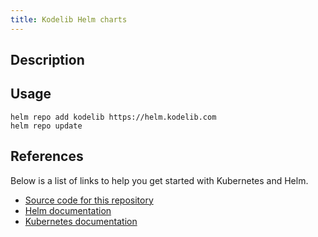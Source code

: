 ```yaml
---
title: Kodelib Helm charts
---
```


## Description

## Usage

```
helm repo add kodelib https://helm.kodelib.com
helm repo update
```

## References

Below is a list of links to help you get started with Kubernetes and Helm.

* [Source code for this repository](https://github.com/kode-lib/helm-charts)
* [Helm documentation](https://helm.sh/docs/intro/quickstart/)
* [Kubernetes documentation](https://kubernetes.io/docs/home/)
